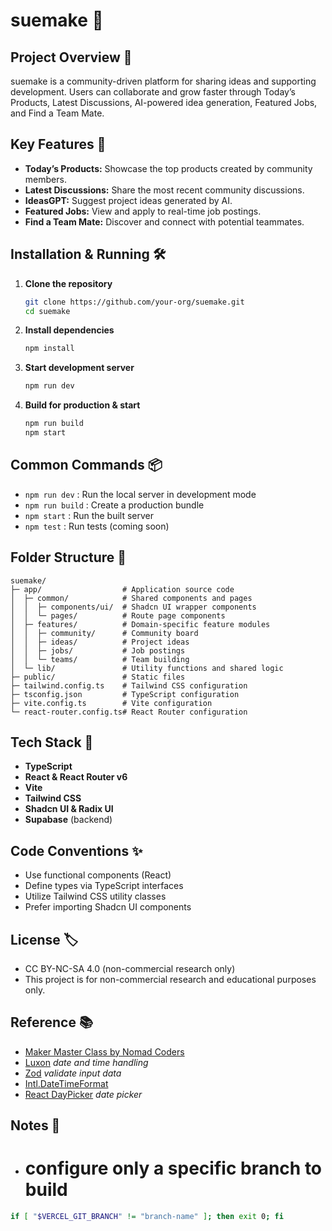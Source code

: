 # suemake 🚀

## Project Overview 🧩

suemake is a community-driven platform for sharing ideas and supporting development. Users can collaborate and grow faster through Today’s Products, Latest Discussions, AI-powered idea generation, Featured Jobs, and Find a Team Mate.

## Key Features 🌟

- **Today’s Products:** Showcase the top products created by community members.  
- **Latest Discussions:** Share the most recent community discussions.  
- **IdeasGPT:** Suggest project ideas generated by AI.  
- **Featured Jobs:** View and apply to real-time job postings.  
- **Find a Team Mate:** Discover and connect with potential teammates.

## Installation & Running 🛠️

1. **Clone the repository**  
   ```bash
   git clone https://github.com/your-org/suemake.git
   cd suemake
   ```
2. **Install dependencies**  
   ```bash
   npm install
   ```
3. **Start development server**  
   ```bash
   npm run dev
   ```
4. **Build for production & start**  
   ```bash
   npm run build
   npm start
   ```

## Common Commands 📦

- `npm run dev`   : Run the local server in development mode  
- `npm run build` : Create a production bundle  
- `npm start`     : Run the built server  
- `npm test`      : Run tests (coming soon)

## Folder Structure 📁

```
suemake/
├─ app/                  # Application source code
│  ├─ common/            # Shared components and pages
│  │  ├─ components/ui/  # Shadcn UI wrapper components
│  │  └─ pages/          # Route page components
│  ├─ features/          # Domain-specific feature modules
│  │  ├─ community/      # Community board
│  │  ├─ ideas/          # Project ideas
│  │  ├─ jobs/           # Job postings
│  │  └─ teams/          # Team building
│  └─ lib/               # Utility functions and shared logic
├─ public/               # Static files
├─ tailwind.config.ts    # Tailwind CSS configuration
├─ tsconfig.json         # TypeScript configuration
├─ vite.config.ts        # Vite configuration
└─ react-router.config.ts# React Router configuration
```

## Tech Stack 🧪

- **TypeScript**  
- **React & React Router v6**  
- **Vite**  
- **Tailwind CSS**  
- **Shadcn UI & Radix UI**  
- **Supabase** (backend)

## Code Conventions ✨

- Use functional components (React)  
- Define types via TypeScript interfaces  
- Utilize Tailwind CSS utility classes  
- Prefer importing Shadcn UI components  

## License 🏷️

- CC BY-NC-SA 4.0 (non-commercial research only)
- This project is for non-commercial research and educational purposes only.

## Reference 📚

- [Maker Master Class by Nomad Coders](https://nomadcoders.co/maker-masterclass/)
- [Luxon](https://moment.github.io/luxon/)  *date and time handling*
- [Zod](https://zod.dev/)  *validate input data*
- [Intl.DateTimeFormat](https://developer.mozilla.org/en-US/docs/Web/JavaScript/Reference/Global_Objects/Intl/DateTimeFormat#examples)
- [React DayPicker](https://daypicker.dev/) *date picker*

## Notes 📝
- # configure only a specific branch to build
```bash
if [ "$VERCEL_GIT_BRANCH" != "branch-name" ]; then exit 0; fi
```